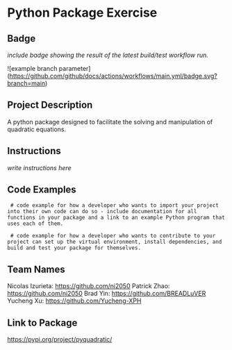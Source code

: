 # Python Package Exercise

## Badge

*include badge showing the result of the latest build/test workflow run.*

![example branch parameter]
(https://github.com/github/docs/actions/workflows/main.yml/badge.svg?branch=main)

## Project Description

A python package designed to facilitate the solving and manipulation of quadratic equations.

## Instructions

*write instructions here*


## Code Examples

` # code example for how a developer who wants to import your project into their own code can do so - include documentation for all functions in your package and a link to an example Python program that uses each of them.`

` # code example for how a developer who wants to contribute to your project can set up the virtual environment, install dependencies, and build and test your package for themselves.`


## Team Names

Nicolas Izurieta: https://github.com/ni2050
Patrick Zhao: https://github.com/ni2050
Brad Yin: https://github.com/BREADLuVER
Yucheng Xu: https://github.com/Yucheng-XPH


## Link to Package

https://pypi.org/project/pyquadratic/

